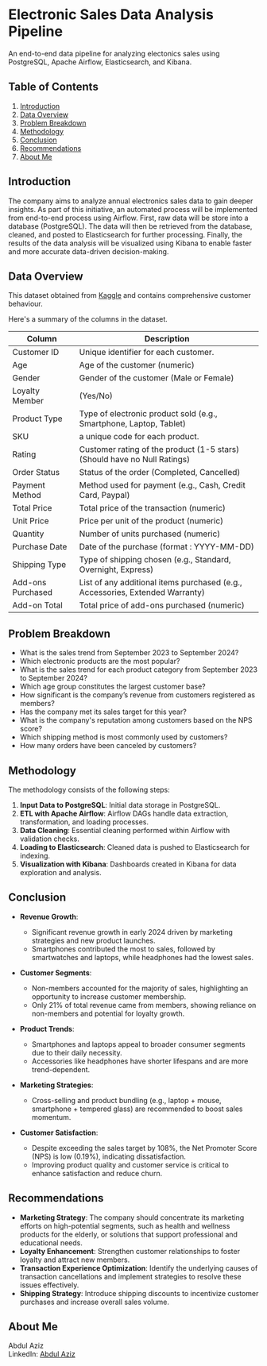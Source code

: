 # **Electronic Sales Data Analysis Pipeline**
An end-to-end data pipeline for analyzing electonics sales using PostgreSQL, Apache Airflow, Elasticsearch, and Kibana.


## **Table of Contents**
1. [Introduction](#introduction)
2. [Data Overview](#data-overview)
3. [Problem Breakdown](#problem-breakdown)
4. [Methodology](#methodology)
7. [Conclusion](#conclusion)
8. [Recommendations](#recommendations)
9. [About Me](#about-me)


## **Introduction**
The company aims to analyze annual electronics sales data to gain deeper insights. As part of this initiative, an automated process will be implemented from end-to-end process using Airflow. First, raw data will be store into a database (PostgreSQL). The data will then be retrieved from the database, cleaned, and posted to Elasticsearch for further processing. Finally, the results of the data analysis will be visualized using Kibana to enable faster and more accurate data-driven decision-making.


## **Data Overview**
This dataset obtained from [Kaggle](https://www.kaggle.com/datasets/cameronseamons/electronic-sales-sep2023-sep2024) and contains comprehensive customer behaviour.

Here's a summary of the columns in the dataset.

Column              | Description
------------------- | ---------------
Customer ID         | Unique identifier for each customer.
Age                 | Age of the customer (numeric)
Gender              | Gender of the customer (Male or Female)
Loyalty Member      | (Yes/No)
Product Type        | Type of electronic product sold (e.g., Smartphone, Laptop, Tablet)
SKU                 | a unique code for each product.
Rating              | Customer rating of the product (1-5 stars) (Should have no Null Ratings)
Order Status        | Status of the order (Completed, Cancelled)
Payment Method      | Method used for payment (e.g., Cash, Credit Card, Paypal)
Total Price         | Total price of the transaction (numeric)
Unit Price          | Price per unit of the product (numeric)
Quantity            | Number of units purchased (numeric)
Purchase Date       | Date of the purchase (format : YYYY-MM-DD)
Shipping Type       | Type of shipping chosen (e.g., Standard, Overnight, Express)
Add-ons Purchased   | List of any additional items purchased (e.g., Accessories, Extended Warranty)
Add-on Total        | Total price of add-ons purchased (numeric)


## **Problem Breakdown**
- What is the sales trend from September 2023 to September 2024?
- Which electronic products are the most popular?
- What is the sales trend for each product category from September 2023 to September 2024?
- Which age group constitutes the largest customer base?
- How significant is the company’s revenue from customers registered as members?
- Has the company met its sales target for this year?
- What is the company's reputation among customers based on the NPS score?
- Which shipping method is most commonly used by customers?
- How many orders have been canceled by customers?


## **Methodology**
The methodology consists of the following steps:

1. **Input Data to PostgreSQL**: Initial data storage in PostgreSQL.
2. **ETL with Apache Airflow**: Airflow DAGs handle data extraction, transformation, and loading processes.
3. **Data Cleaning**: Essential cleaning performed within Airflow with validation checks.
4. **Loading to Elasticsearch**: Cleaned data is pushed to Elasticsearch for indexing.
5. **Visualization with Kibana**: Dashboards created in Kibana for data exploration and analysis.


## **Conclusion**
- **Revenue Growth**:
    - Significant revenue growth in early 2024 driven by marketing strategies and new product launches.
    - Smartphones contributed the most to sales, followed by smartwatches and laptops, while headphones had the lowest sales.

- **Customer Segments**:
    - Non-members accounted for the majority of sales, highlighting an opportunity to increase customer membership.
    - Only 21% of total revenue came from members, showing reliance on non-members and potential for loyalty growth.

- **Product Trends**:
    - Smartphones and laptops appeal to broader consumer segments due to their daily necessity.
    - Accessories like headphones have shorter lifespans and are more trend-dependent.

- **Marketing Strategies**:
    - Cross-selling and product bundling (e.g., laptop + mouse, smartphone + tempered glass) are recommended to boost sales momentum.

- **Customer Satisfaction**:
    - Despite exceeding the sales target by 108%, the Net Promoter Score (NPS) is low (0.19%), indicating dissatisfaction.
    - Improving product quality and customer service is critical to enhance satisfaction and reduce churn.


## Recommendations
- **Marketing Strategy**: The company should concentrate its marketing efforts on high-potential segments, such as health and wellness products for the elderly, or solutions that support professional and educational needs.
- **Loyalty Enhancement**: Strengthen customer relationships to foster loyalty and attract new members.
- **Transaction Experience Optimization**: Identify the underlying causes of transaction cancellations and implement strategies to resolve these issues effectively.
- **Shipping Strategy**: Introduce shipping discounts to incentivize customer purchases and increase overall sales volume.

## **About Me**
Abdul Aziz <br>
LinkedIn: [Abdul Aziz](https://www.linkedin.com/in/abdul-aziz-data-enthusiast/)


